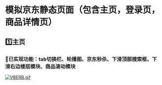 # 模拟京东静态页面（包含主页，登录页，商品详情页）
## :one:主页
### :mega:已实现功能：tab切换栏、轮播图、京东秒杀、下滑顶部搜索框、下滑右边楼层模块、商品滚动模块
[![VBERB.gif](https://i.postimg.cc/W3FWGzyW/VBERB.gif)](https://postimg.cc/8JGmDpNM)

